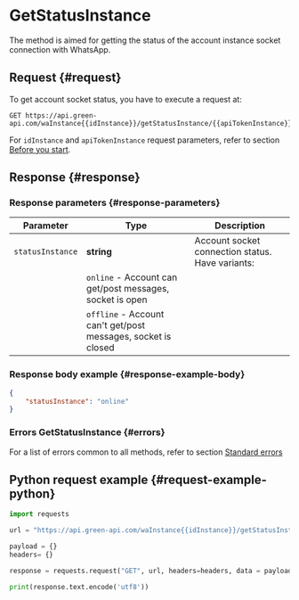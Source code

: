 # GetStatusInstance

The method is aimed for getting the status of the account instance socket connection with WhatsApp.

## Request {#request}

To get account socket status, you have to execute a request at:
```
GET https://api.green-api.com/waInstance{{idInstance}}/getStatusInstance/{{apiTokenInstance}}
```

For `idInstance` and `apiTokenInstance` request parameters, refer to section [Before you start](../../before-start.md#parameters).

## Response {#response}

### Response parameters {#response-parameters}

Parameter | Type |  Description
----- | ----- | ----- 
`statusInstance` | **string** | Account socket connection status. Have variants:
| | `online` - Account can get/post messages, socket is open
| | `offline` - Account can't get/post messages, socket is closed


### Response body example {#response-example-body}

```json
{
    "statusInstance": "online"
}
```

### Errors GetStatusInstance {#errors}

For a list of errors common to all methods, refer to section [Standard errors](../common-errors.md)

## Python request example {#request-example-python}

```python
import requests

url = "https://api.green-api.com/waInstance{{idInstance}}/getStatusInstance/{{apiTokenInstance}}"

payload = {}
headers= {}

response = requests.request("GET", url, headers=headers, data = payload)

print(response.text.encode('utf8'))
```
